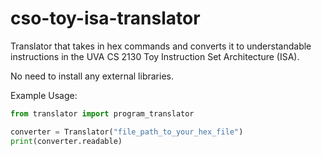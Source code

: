 # cso-toy-isa-translator
Translator that takes in hex commands and converts it to understandable instructions in the UVA CS 2130 Toy Instruction Set Architecture (ISA).

No need to install any external libraries.

Example Usage:

```python
from translator import program_translator

converter = Translator("file_path_to_your_hex_file")
print(converter.readable)
```


